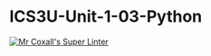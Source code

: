 # ICS3U-Unit-1-03-Python

[![Mr Coxall's Super Linter](https://github.com/Johanna-liu16/ICS3U-Unit-1-03-Python/workflows/Mr%20Coxall's%20Super%20Linter/badge.svg)](https://github.com/Johanna-liu16/ICS3U-Unit-1-03-Python/actions/)
